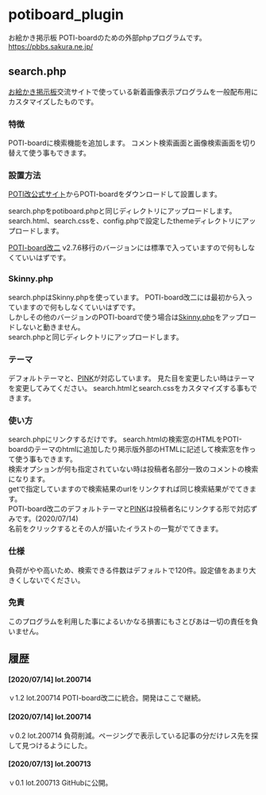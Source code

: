 # potiboard_plugin
お絵かき掲示板 POTI-boardのための外部phpプログラムです。 https://pbbs.sakura.ne.jp/

## search.php

[お絵かき掲示板](https://pbbs.sakura.ne.jp/)交流サイトで使っている新着画像表示プログラムを一般配布用にカスタマイズしたものです。

### 特徴

POTI-boardに検索機能を追加します。
コメント検索画面と画像検索画面を切り替えて使う事もできます。

### 設置方法

[POTI改公式サイト](https://poti-k.info/)からPOTI-boardをダウンロードして設置します。

search.phpをpotiboard.phpと同じディレクトリにアップロードします。 
search.html、search.cssを、config.phpで設定したthemeディレクトリにアップロードします。

[POTI-board改二](https://github.com/sakots/poti-kaini) v2.7.6移行のバージョンには標準で入っていますので何もしなくていいはずです。

### Skinny.php

search.phpはSkinny.phpを使っています。
POTI-board改二には最初から入っていますので何もしなくていいはずです。  
しかしその他のバージョンのPOTI-boardで使う場合は[Skinny.php](http://skinny.sx68.net/)をアップロードしないと動きません。  
search.phpと同じディレクトリにアップロードします。

### テーマ

デフォルトテーマと、[PINK](https://github.com/satopian/pink)が対応しています。
見た目を変更したい時はテーマを変更してみてください。
search.htmlとsearch.cssをカスタマイズする事もできます。

### 使い方

search.phpにリンクするだけです。 
search.htmlの検索窓のHTMLをPOTI-boardのテーマのhtmlに追加したり掲示版外部のHTMLに記述して検索窓を作って使う事もできます。  
検索オプションが何も指定されていない時は投稿者名部分一致のコメントの検索になります。  
getで指定していますので検索結果のurlをリンクすれば同じ検索結果がでてきます。  
POTI-board改二のデフォルトテーマと[PINK](https://github.com/satopian/pink)は投稿者名にリンクする形で対応ずみです。(2020/07/14)    
名前をクリックするとその人が描いたイラストの一覧がでてきます。  

### 仕様

負荷がやや高いため、検索できる件数はデフォルトで120件。設定値をあまり大きくしないでください。

### 免責

このプログラムを利用した事によるいかなる損害にもさとぴあは一切の責任を負いません。

## 履歴
#### [2020/07/14] lot.200714
ｖ1.2 lot.200714 POTI-board改二に統合。開発はここで継続。
#### [2020/07/14] lot.200714
ｖ0.2 lot.200714 負荷削減。ページングで表示している記事の分だけレス先を探して見つけるようにした。
#### [2020/07/13] lot.200713
ｖ0.1 lot.200713 GitHubに公開。
